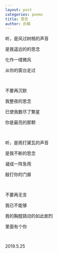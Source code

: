 ```yaml
---
layout: post
categories: poems
title: 思念
author: 白楊
---
```


听，是风过树梢的声音

是我遥远的的思念

化作一缕微风

从你的窗台走过

&nbsp;

不要再沉默

我整夜的思念

已使我数尽了繁星

你是最亮的那颗

&nbsp;

听，是雨打黛瓦的声音

是我不断的思念

凝成一阵急雨

敲打你的门扉

&nbsp;

不要再无言

我已不能够

我的胸膛跳动的如此剧烈

里面有个你

&nbsp;

2019.5.25
